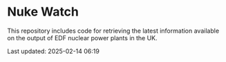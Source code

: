 # Nuke Watch

This repository includes code for retrieving the latest information available on the output of EDF nuclear power plants in the UK.

Last updated: 2025-02-14 06:19